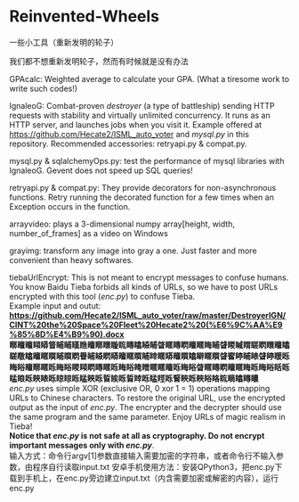# Reinvented-Wheels
一些小工具（重新发明的轮子）  
  
我们都不想重新发明轮子，然而有时候就是没有办法  
  
GPAcalc: Weighted average to calculate your GPA. (What a tiresome work to write such codes!)  
  
IgnaleoG: Combat-proven *destroyer* (a type of battleship) sending HTTP requests with stability and virtually unlimited concurrency. It runs as an HTTP server, and launches jobs when you visit it. Example offered at https://github.com/Hecate2/ISML_auto_voter and *mysql.py* in this repository. Recommended accessories: retryapi.py & compat.py.  

mysql.py & sqlalchemyOps.py: test the performance of mysql libraries with IgnaleoG. Gevent does not speed up SQL queries!  
  
retryapi.py & compat.py: They provide decorators for non-asynchronous functions. Retry running the decorated function for a few times when an Exception occurs in the function.  
  
arrayvideo: plays a 3-dimensional numpy array[height, width, number_of_frames] as a video on Windows  

grayimg: transform any image into gray a one. Just faster and more convenient than heavy softwares.  
  
tiebaUrlEncrypt: This is not meant to encrypt messages to confuse humans. You know Baidu Tieba forbids all kinds of URLs, so we have to post URLs encrypted with this tool (*enc.py*) to confuse Tieba.  
Example input and outut:  
**https://github.com/Hecate2/ISML_auto_voter/raw/master/DestroyerIGN/CINT%20the%20Space%20Fleet%20Hecate2%20(%E6%9C%AA%E9%85%8D%E4%B9%90).docx**  
**䁨䁴䁴䁰䁳䀺䀯䀯䁧䁩䁴䁨䁵䁢䀮䁣䁯䁭䀯䁈䁥䁣䁡䁴䁥䀲䀯䁉䁓䁍䁌䁟䁡䁵䁴䁯䁟䁶䁯䁴䁥䁲䀯䁲䁡䁷䀯䁭䁡䁳䁴䁥䁲䀯䁄䁥䁳䁴䁲䁯䁹䁥䁲䁉䁇䁎䀯䁃䁉䁎䁔䀥䀲䀰䁴䁨䁥䀥䀲䀰䁓䁰䁡䁣䁥䀥䀲䀰䁆䁬䁥䁥䁴䀥䀲䀰䁈䁥䁣䁡䁴䁥䀲䀥䀲䀰䀨䀥䁅䀶䀥䀹䁃䀥䁁䁁䀥䁅䀹䀥䀸䀵䀥䀸䁄䀥䁅䀴䀥䁂䀹䀥䀹䀰䀩䀮䁤䁯䁣䁸**  
*enc.py* uses simple XOR (exclusive OR, 0 xor 1 = 1) operations mapping URLs to Chinese characters. To restore the original URL, use the encrypted output as the input of *enc.py*. The encrypter and the decrypter should use the same program and the same parameter. Enjoy URLs of magic realism in Tieba!  
**Notice that *enc.py* is not safe at all as cryptography. Do not encrypt important messages only with *enc.py***.  
输入方式：命令行argv[1]参数直接输入需要加密的字符串，或者命令行不输入参数，由程序自行读取input.txt
安卓手机使用方法：安装QPython3，把enc.py下载到手机上，在enc.py旁边建立input.txt（内含需要加密或解密的内容），运行enc.py
